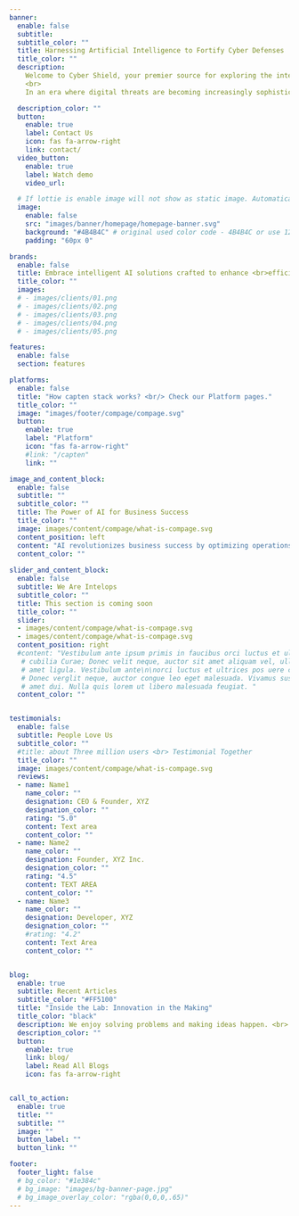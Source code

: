 ```yaml
---
banner:
  enable: false
  subtitle: 
  subtitle_color: ""
  title: Harnessing Artificial Intelligence to Fortify Cyber Defenses
  title_color: ""
  description:
    Welcome to Cyber Shield, your premier source for exploring the intersection of cybersecurity and artificial intelligence. 
    <br>
    In an era where digital threats are becoming increasingly sophisticated, our blog aims to keep you informed about the latest AI-driven strategies and technologies that are revolutionizing the field of cyber defense.

  description_color: ""
  button:
    enable: true
    label: Contact Us
    icon: fas fa-arrow-right
    link: contact/
  video_button:
    enable: true
    label: Watch demo
    video_url: 

  # If lottie is enable image will not show as static image. Automatically lottie animation will load.
  image:
    enable: false
    src: "images/banner/homepage/homepage-banner.svg"
    background: "#4B4B4C" # original used color code - 4B4B4C or use 121826 or 454545 or 4f4b49
    padding: "60px 0"

brands:
  enable: false
  title: Embrace intelligent AI solutions crafted to enhance <br>efficiency, productivity, and profitability.
  title_color: ""
  images:
  # - images/clients/01.png
  # - images/clients/02.png
  # - images/clients/03.png
  # - images/clients/04.png
  # - images/clients/05.png

features:
  enable: false
  section: features

platforms:
  enable: false
  title: "How capten stack works? <br/> Check our Platform pages."
  title_color: ""
  image: "images/footer/compage/compage.svg"
  button:
    enable: true
    label: "Platform"
    icon: "fas fa-arrow-right"
    #link: "/capten"
    link: ""

image_and_content_block:
  enable: false
  subtitle: ""
  subtitle_color: ""
  title: The Power of AI for Business Success
  title_color: ""
  image: images/content/compage/what-is-compage.svg
  content_position: left
  content: "AI revolutionizes business success by optimizing operations, enhancing customer experiences, and driving innovation. By analyzing vast data sets, AI provides actionable insights, automates tasks, and personalizes marketing strategies, fostering growth and competitive advantage."
  content_color: ""
  
slider_and_content_block:
  enable: false
  subtitle: We Are Intelops
  subtitle_color: ""
  title: This section is coming soon
  title_color: ""
  slider:
  - images/content/compage/what-is-compage.svg
  - images/content/compage/what-is-compage.svg
  content_position: right
  #content: "Vestibulum ante ipsum primis in faucibus orci luctus et ultrices posuere
   # cubilia Curae; Donec velit neque, auctor sit amet aliquam vel, ullamcorper sit
   # amet ligula. Vestibulum ante\n\norci luctus et ultrices pos uere cubilia Curae;
   # Donec verglit neque, auctor congue leo eget malesuada. Vivamus susr cipit sit
   # amet dui. Nulla quis lorem ut libero malesuada feugiat. "
  content_color: ""


testimonials:
  enable: false
  subtitle: People Love Us
  subtitle_color: ""
  #title: about Three million users <br> Testimonial Together
  title_color: ""
  image: images/content/compage/what-is-compage.svg
  reviews:
  - name: Name1
    name_color: ""
    designation: CEO & Founder, XYZ
    designation_color: ""
    rating: "5.0"
    content: Text area
    content_color: ""
  - name: Name2
    name_color: ""
    designation: Founder, XYZ Inc.
    designation_color: ""
    rating: "4.5"
    content: TEXT AREA
    content_color: ""
  - name: Name3
    name_color: ""
    designation: Developer, XYZ
    designation_color: ""
    #rating: "4.2"
    content: Text Area
    content_color: ""


blog:
  enable: true
  subtitle: Recent Articles
  subtitle_color: "#FF5100"
  title: "Inside the Lab: Innovation in the Making"
  title_color: "black"
  description: We enjoy solving problems and making ideas happen. <br> Check out what we're working on!
  description_color: ""
  button:
    enable: true
    link: blog/
    label: Read All Blogs
    icon: fas fa-arrow-right


call_to_action:
  enable: true
  title: ""
  subtitle: ""
  image: ""
  button_label: ""
  button_link: ""

footer:
  footer_light: false
  # bg_color: "#1e384c"
  # bg_image: "images/bg-banner-page.jpg"
  # bg_image_overlay_color: "rgba(0,0,0,.65)"
---
```

